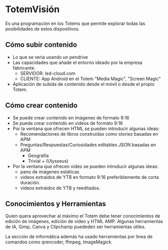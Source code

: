 # TotemVisión

Es una programación en los Totems que permite explorar todas las posibilidades de estos dispositivos.


## Cómo subir contenido

- Lo que se veria usando un pendrive
- Las capacidades que añade el entorno ideado por la empresa fabricante.
    - SERVIDOR: led-cloud.com
    - CLIENTE: App Android en el Totem "Media Magic", "Screen Magic"
- Aplicación de subida de contenido desde el móvil o desde el propio Totem.


## Cómo crear contenido

- Se puede crear contenido en imágenes de formato 9:16
- Se puede crear contenido en videos de formato 9:16
- Por la ventana que ofrecen HTML se pueden introducir algunas ideas:
    - Recomendaciones de libros construidas como stories basadas en APM
    - Preguntas/Respuestas/Curiosidades editables JSON basadas en APM
        - Geografía
        - Trivial + (Ulysseus)
- Por la ventana que ofrecen video se pueden introducir algunas ideas:
    - pano de imágenes estáticas
    - videos extraidos de YTB en formato 9:16 preferiblemente de corta duración.
    - videos extraidos de YTB y reeditados.


## Conocimientos y Herramientas

Quien quera aprovechar al máximo el Totem debe tener conocimientos de edición de imágenes, edición de video y HTML AMP.
Algunas herramientas de IA, Gimp, Canva y Clipchamp puededen ser herramientas útiles.

La sección de informática además ha usado herramientas por linea de comandos como qrencoder, ffmpeg, ImageMagick.